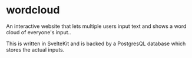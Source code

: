 # wordcloud

An interactive website that lets multiple users input text and shows a word cloud of everyone's input..

This is written in SvelteKit and is backed by a PostgresQL database which stores the actual inputs.
